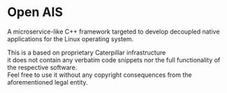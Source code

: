 # Open AIS

A microservice-like C++ framework targeted to develop decoupled native applications
for the Linux operating system.

This is a based on proprietary Caterpillar infrastructure\
it does not contain any
verbatim code snippets nor the full functionality of the respective software.\
Feel free to use it without any copyright consequences from the aforementioned legal entity.
